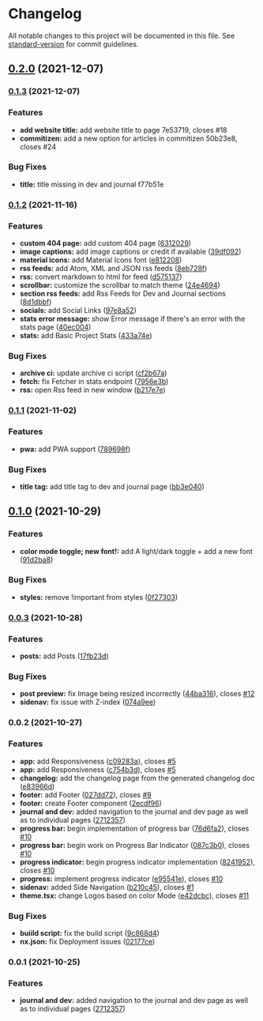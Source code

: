 # Changelog

All notable changes to this project will be documented in this file. See [standard-version](https://github.com/conventional-changelog/standard-version) for commit guidelines.

## [0.2.0](https://github.com/lbugasu/sandstorm/compare/v0.1.3...v0.2.0) (2021-12-07)

### [0.1.3](https://github.com/lbugasu/sandstorm/compare/v0.1.2...v0.1.3) (2021-12-07)

### Features

- **add website title:** add website title to page 7e53719, closes #18
- **commitizen:** add a new option for articles in commitizen 50b23e8, closes #24

### Bug Fixes

- **title:** title missing in dev and journal f77b51e

### [0.1.2](https://github.com/lbugasu/sandstorm/compare/v0.1.1...v0.1.2) (2021-11-16)

### Features

- **custom 404 page:** add custom 404 page ([6312029](https://github.com/lbugasu/sandstorm/commits/631202932f7e4475856c512c12a502549361af5d))
- **image captions:** add image captions or credit if available ([39df092](https://github.com/lbugasu/sandstorm/commits/39df0928b9314b4de63dfe183bf0622637ede2c5))
- **material icons:** add Material Icons font ([e812208](https://github.com/lbugasu/sandstorm/commits/e8122084a7532dfee90b9c38ab12a04c09a61603))
- **rss feeds:** add Atom, XML and JSON rss feeds ([8eb728f](https://github.com/lbugasu/sandstorm/commits/8eb728f32b7449f46ef1347edc58266f49ab53d3))
- **rss:** convert markdown to html for feed ([d575137](https://github.com/lbugasu/sandstorm/commits/d575137528b2f8f0cf4a22de74212cd02c507e88))
- **scrollbar:** customize the scrollbar to match theme ([24e4694](https://github.com/lbugasu/sandstorm/commits/24e4694085e0f18e7d023802c9bbc89468454fc5))
- **section rss feeds:** add Rss Feeds for Dev and Journal sections ([8d1dbbf](https://github.com/lbugasu/sandstorm/commits/8d1dbbf508a6582f0c6a64dc7a87479d4299c99b))
- **socials:** add Social Links ([97e8a52](https://github.com/lbugasu/sandstorm/commits/97e8a5265d6a852c3222fc8dafba06a84b8217c2))
- **stats error message:** show Error message if there's an error with the stats page ([40ec004](https://github.com/lbugasu/sandstorm/commits/40ec0047f9aa5d0d79e82649a2f5b63deb651bd8))
- **stats:** add Basic Project Stats ([433a74e](https://github.com/lbugasu/sandstorm/commits/433a74e6a22b60992694fcb5e6b4d7766d10e3f7))

### Bug Fixes

- **archive ci:** update archive ci script ([cf2b67a](https://github.com/lbugasu/sandstorm/commits/cf2b67ad779010aea855e8971c474edf8446586b))
- **fetch:** fix Fetcher in stats endpoint ([7956e3b](https://github.com/lbugasu/sandstorm/commits/7956e3bef2ad6df40bbbfedd41aba365ad94c026))
- **rss:** open Rss feed in new window ([b217e7e](https://github.com/lbugasu/sandstorm/commits/b217e7e4e9092514f7c04a06c65f79c28aaf3545))

### [0.1.1](https://github.com/lbugasu/sandstorm/compare/v0.1.0...v0.1.1) (2021-11-02)

### Features

- **pwa:** add PWA support ([789698f](https://github.com/lbugasu/sandstorm/commits/789698f37a009bb58fd3523c78d05ddeb166b9c6))

### Bug Fixes

- **title tag:** add title tag to dev and journal page ([bb3e040](https://github.com/lbugasu/sandstorm/commits/bb3e0400997ca09855ac121a63a2c82eb9c1ca58))

## [0.1.0](https://github.com/lbugasu/sandstorm/compare/v0.0.3...v0.1.0) (2021-10-29)

### Features

- **color mode toggle; new font!:** add A light/dark toggle + add a new font ([91d2ba8](https://github.com/lbugasu/sandstorm/commits/91d2ba825c8811a6ca4b8e23b678f50f60623f50))

### Bug Fixes

- **styles:** remove !important from styles ([0f27303](https://github.com/lbugasu/sandstorm/commits/0f27303a8b6813b07b563977ebb4a5c16549a1d6))

### [0.0.3](https://github.com/lbugasu/sandstorm/compare/v0.0.2...v0.0.3) (2021-10-28)

### Features

- **posts:** add Posts ([17fb23d](https://github.com/lbugasu/sandstorm/commits/17fb23d68eed2199b3df054927dd2a5149ba0abf))

### Bug Fixes

- **post preview:** fix Image being resized incorrectly ([44ba316](https://github.com/lbugasu/sandstorm/commits/44ba316429b65aed39115b4cf0e737c5df8f3fa0)), closes [#12](https://github.com/lbugasu/sandstorm/issues/12)
- **sidenav:** fix issue with Z-index ([074a9ee](https://github.com/lbugasu/sandstorm/commits/074a9ee0ef57e2493cd9de5e79eb598a171c897e))

### 0.0.2 (2021-10-27)

### Features

- **app:** add Responsiveness ([c09283a](https://github.com/lbugasu/sandstorm/commits/c09283aa6c5c52acb7599c8ad0fe50a6d8cc7cf3)), closes [#5](https://github.com/lbugasu/sandstorm/issues/5)
- **app:** add Responsiveness ([c754b3d](https://github.com/lbugasu/sandstorm/commits/c754b3d3d66930139167cbbae95d6dcb58983b97)), closes [#5](https://github.com/lbugasu/sandstorm/issues/5)
- **changelog:** add the changelog page from the generated changelog doc ([e83966d](https://github.com/lbugasu/sandstorm/commits/e83966d22eb1814175350ca58cd25ab749a5fcf4))
- **footer:** add Footer ([027dd72](https://github.com/lbugasu/sandstorm/commits/027dd72aac56d647b363b6821ac41b330972c75e)), closes [#9](https://github.com/lbugasu/sandstorm/issues/9)
- **footer:** create Footer component ([2ecdf96](https://github.com/lbugasu/sandstorm/commits/2ecdf96fbc679d9a2074d413df0d16c2494003df))
- **journal and dev:** added navigation to the journal and dev page as well as to individual pages ([2712357](https://github.com/lbugasu/sandstorm/commits/27123571955995194d3c553ccf4406d5ff065d5a))
- **progress bar:** begin implementation of progress bar ([76d6fa2](https://github.com/lbugasu/sandstorm/commits/76d6fa2ea2ac1e4e25054d8d9532ea4bf42a005e)), closes [#10](https://github.com/lbugasu/sandstorm/issues/10)
- **progress bar:** begin work on Progress Bar Indicator ([087c3b0](https://github.com/lbugasu/sandstorm/commits/087c3b0a773b6225f91ce8aa4ae1d65c802de775)), closes [#10](https://github.com/lbugasu/sandstorm/issues/10)
- **progress indicator:** begin progress indicator implementation ([8241952](https://github.com/lbugasu/sandstorm/commits/82419526ff54d1e357fbd0e12ad03901c1dec1be)), closes [#10](https://github.com/lbugasu/sandstorm/issues/10)
- **progress:** implement progress indicator ([e95541e](https://github.com/lbugasu/sandstorm/commits/e95541eaa4e1722c470cc822426ce3669a19a9a5)), closes [#10](https://github.com/lbugasu/sandstorm/issues/10)
- **sidenav:** added Side Navigation ([b210c45](https://github.com/lbugasu/sandstorm/commits/b210c458902060bf5f1417ea3e16b129b8836105)), closes [#1](https://github.com/lbugasu/sandstorm/issues/1)
- **theme.tsx:** change Logos based on color Mode ([e42dcbc](https://github.com/lbugasu/sandstorm/commits/e42dcbc9641bbf53995a431455b921cdb464d54d)), closes [#11](https://github.com/lbugasu/sandstorm/issues/11)

### Bug Fixes

- **buiild script:** fix the build script ([9c868d4](https://github.com/lbugasu/sandstorm/commits/9c868d46e094511ae95d9158a95271361e1099ca))
- **nx.json:** fix Deployment issues ([02177ce](https://github.com/lbugasu/sandstorm/commits/02177ce86a94e2c2f863661d3761a53700a7a2dc))

### 0.0.1 (2021-10-25)

### Features

- **journal and dev:** added navigation to the journal and dev page as well as to individual pages ([2712357](https://github.com/lbugasu/sandstorm/commits/27123571955995194d3c553ccf4406d5ff065d5a))
